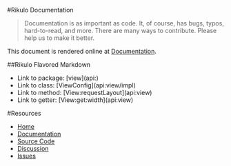 #Rikulo Documentation

> Documentation is as important as code. It, of course, has bugs, typos, hard-to-read, and more.
> There are many ways to contribute. Please help us to make it better.

This document is rendered online at [Documentation](http://rikulo.org/docs).

##Rikulo Flavored Markdown

* Link to package: \[view](api:)
* Link to class: \[ViewConfig](api:view/impl)
* Link to method: \[View:requestLayout](api:view)
* Link to getter: \[View:get:width](api:view)

#Resources

* [Home](http://rikulo.org)
* [Documentation](http://rikulo.org/docs)
* [Source Code](https://github.com/rikulo/rikulo)
* [Discussion](http://stackoverflow.com/questions/tagged/rikulo)
* [Issues](https://github.com/rikulo/rikulo/issues)
